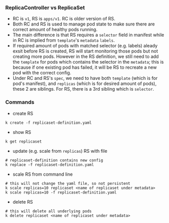### ReplicaController vs ReplicaSet
- RC is `v1`, RS is `apps/v1`. RC is older version of RS. 
- Both RC and RS is used to manage pod state to make sure there are correct amount of healthy pods running.
- The main difference is that RS requires a `selector` field in manifest while in RC is implied from `template`'s `metadata` `labels`.
- If required amount of pods with matched selector (e.g. labels) aleady exsit before RS is created, RS will start monitoring those pods but not creating more pods. However in the RS definition, we still need to add the `template` for pods which contains the selector in the `metadata`; this is because if one existing pod has failed, it will be RS to recreate a new pod with the correct config.
- Under RC and RS's `spec`, we need to have both `template` (which is for pod's manifest), and `replicas` (which is for desired amount of pods), these 2 are siblings. For RS, there is a 3rd sibling which is `selector`.

### Commands
- create RS
```
k create -f replicaset-definition.yaml
```

- show RS
```
k get replicaset
```

- update (e.g. scale from `replicas`) RS with file
```
# replicaset-definition contains new config
k replace -f replicaset-definition.yaml
```

- scale RS from command line
```
# this will not change the yaml file, so not persistent
k scale replicas=10 replicaset <name of replicaset under metadata>
k scale replicas=10 -f replicaset-definition.yaml
```

- delete RS
```
# this will delete all underlying pods
k delete replicaset <name of replicaset under metadata>
```
